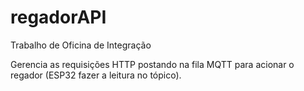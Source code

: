 # regadorAPI
Trabalho de Oficina de Integração

Gerencia as requisições HTTP postando na fila MQTT para acionar o regador (ESP32 fazer a leitura no tópico).
